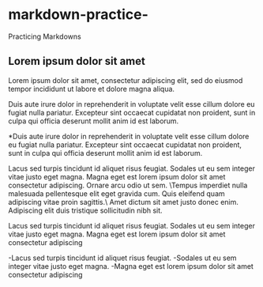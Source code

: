 # markdown-practice-
Practicing Markdowns
## Lorem ipsum dolor sit amet
Lorem ipsum dolor sit amet, consectetur adipiscing elit, sed do eiusmod tempor incididunt ut labore et dolore magna aliqua.

Duis aute irure dolor in reprehenderit in voluptate velit esse cillum dolore eu fugiat nulla pariatur. Excepteur sint occaecat cupidatat non proident, sunt in culpa qui officia deserunt mollit anim id est laborum.

*Duis aute irure dolor in reprehenderit in voluptate velit esse cillum dolore eu fugiat nulla pariatur. Excepteur sint occaecat cupidatat non proident, sunt in culpa qui officia deserunt mollit anim id est laborum.

Lacus sed turpis tincidunt id aliquet risus feugiat. Sodales ut eu sem integer vitae justo eget magna. Magna eget est lorem ipsum dolor sit amet consectetur adipiscing. Ornare arcu odio ut sem. \Tempus imperdiet nulla malesuada pellentesque elit eget gravida cum. Quis eleifend quam adipiscing vitae proin sagittis.\ Amet dictum sit amet justo donec enim. Adipiscing elit duis tristique sollicitudin nibh sit.

Lacus sed turpis tincidunt id aliquet risus feugiat. Sodales ut eu sem integer vitae justo eget magna. Magna eget est lorem ipsum dolor sit amet consectetur adipiscing

-Lacus sed turpis tincidunt id aliquet risus feugiat.
-Sodales ut eu sem integer vitae justo eget magna.
-Magna eget est lorem ipsum dolor sit amet consectetur adipiscing
